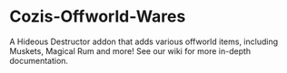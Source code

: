 # Cozis-Offworld-Wares

A Hideous Destructor addon that adds various offworld items, including Muskets, Magical Rum and more! See our wiki for more in-depth documentation.